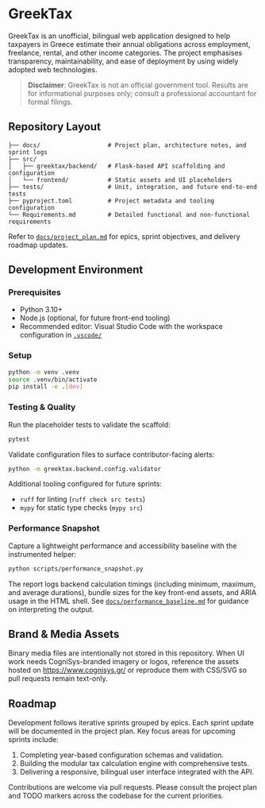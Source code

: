 # GreekTax

GreekTax is an unofficial, bilingual web application designed to help taxpayers
in Greece estimate their annual obligations across employment, freelance,
rental, and other income categories. The project emphasises transparency,
maintainability, and ease of deployment by using widely adopted web
technologies.

> **Disclaimer**: GreekTax is not an official government tool. Results are for
> informational purposes only; consult a professional accountant for formal
> filings.

## Repository Layout

```
├── docs/                   # Project plan, architecture notes, and sprint logs
├── src/
│   ├── greektax/backend/   # Flask-based API scaffolding and configuration
│   └── frontend/           # Static assets and UI placeholders
├── tests/                  # Unit, integration, and future end-to-end tests
├── pyproject.toml          # Project metadata and tooling configuration
└── Requirements.md         # Detailed functional and non-functional requirements
```

Refer to [`docs/project_plan.md`](docs/project_plan.md) for epics, sprint
objectives, and delivery roadmap updates.

## Development Environment

### Prerequisites
- Python 3.10+
- Node.js (optional, for future front-end tooling)
- Recommended editor: Visual Studio Code with the workspace configuration in
  [`.vscode/`](.vscode/)

### Setup

```bash
python -m venv .venv
source .venv/bin/activate
pip install -e .[dev]
```

### Testing & Quality

Run the placeholder tests to validate the scaffold:

```bash
pytest
```

Validate configuration files to surface contributor-facing alerts:

```bash
python -m greektax.backend.config.validator
```

Additional tooling configured for future sprints:

- `ruff` for linting (`ruff check src tests`)
- `mypy` for static type checks (`mypy src`)

### Performance Snapshot

Capture a lightweight performance and accessibility baseline with the
instrumented helper:

```bash
python scripts/performance_snapshot.py
```

The report logs backend calculation timings (including minimum, maximum, and
average durations), bundle sizes for the key front-end assets, and ARIA usage in
the HTML shell. See [`docs/performance_baseline.md`](docs/performance_baseline.md)
for guidance on interpreting the output.

## Brand & Media Assets

Binary media files are intentionally not stored in this repository. When UI work
needs CogniSys-branded imagery or logos, reference the assets hosted on
https://www.cognisys.gr/ or reproduce them with CSS/SVG so pull requests remain
text-only.

## Roadmap

Development follows iterative sprints grouped by epics. Each sprint update will
be documented in the project plan. Key focus areas for upcoming sprints include:

1. Completing year-based configuration schemas and validation.
2. Building the modular tax calculation engine with comprehensive tests.
3. Delivering a responsive, bilingual user interface integrated with the API.

Contributions are welcome via pull requests. Please consult the project plan and
TODO markers across the codebase for the current priorities.
